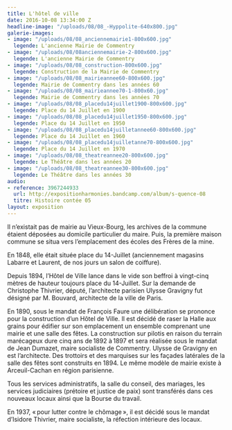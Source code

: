 ```yaml
---
title: L'hôtel de ville
date: 2016-10-08 13:34:00 Z
headline-image: "/uploads/08/08_-Hyppolite-640x800.jpg"
galerie-images:
- image: "/uploads/08/08_anciennemairie1-800x600.jpg"
  legende: L'ancienne Mairie de Commentry
- image: "/uploads/08/08anciennemairie-2-800x600.jpg"
  legende: L'ancienne Mairie de Commentry
- image: "/uploads/08/08_construction-800x600.jpg"
  legende: Construction de la Mairie de Commentry
- image: "/uploads/08/08_mairieannee60-800x600.jpg"
  legende: Mairie de Commentry dans les années 60
- image: "/uploads/08/08_mairieannee70-1-800x60.jpg"
  legende: Mairie de Commentry dans les années 70
- image: "/uploads/08/08_placedu14juillet1900-800x600.jpg"
  legende: Place du 14 Juillet en 1900
- image: "/uploads/08/08_placedu14juillet1950-800x600.jpg"
  legende: Place du 14 Juillet en 1950
- image: "/uploads/08/08_placedu14juilletannee60-800x600.jpg"
  legende: Place du 14 Juillet en 1960
- image: "/uploads/08/08_placedu14juilletanne70-800x600.jpg"
  legende: Place du 14 Juillet en 1970
- image: "/uploads/08/08_theatreannee20-800x600.jpg"
  legende: Le Théâtre dans les années 20
- image: "/uploads/08/08_theatreannee30-800x600.jpg"
  legende: Le Théâtre dans les années 30
audio:
- reference: 3967244933
  url: http://expositionharmonies.bandcamp.com/album/s-quence-08
  titre: Histoire contée 05
layout: exposition
---
```


Il n’existait pas de mairie au Vieux-Bourg, les archives de la commune étaient déposées au domicile particulier du maire. Puis, la première maison commune se situa vers l’emplacement des écoles des Frères de la mine.

En 1848, elle était située place du 14-Juillet (anciennement magasins Labarre et Laurent, de nos jours un salon de coiffure).

Depuis 1894, l’Hôtel de Ville lance dans le vide son beffroi à vingt-cinq mètres de hauteur toujours place du 14-Juillet. Sur la demande de Christophe Thivrier, député, l’architecte parisien Ulysse Gravigny fut désigné par M. Bouvard, architecte de la ville de Paris.

En 1890, sous le mandat de François Faure une délibération se prononce pour la construction d’un Hôtel de Ville. Il est décidé de raser la Halle aux grains pour édifier sur son emplacement un ensemble comprenant une mairie et une salle des fêtes. La construction sur pilotis en raison du terrain marécageux dure cinq ans de 1892 à 1897 et sera réalisée sous le mandat de Jean Dumazet, maire socialiste de Commentry. Ulysse de Gravigny en est l’architecte.
Des trottoirs et des marquises sur les façades latérales de la salle des fêtes sont construits en 1894. Le même modèle de mairie existe à Arceuil-Cachan en région parisienne.

Tous les services administratifs, la salle du conseil, des mariages, les services judiciaires (prétoire et justice de paix) sont transférés dans ces nouveaux locaux ainsi que la Bourse du travail.

En 1937, « pour lutter contre le chômage », il est décidé sous le mandat d’Isidore Thivrier, maire socialiste, la réfection intérieure des locaux.
